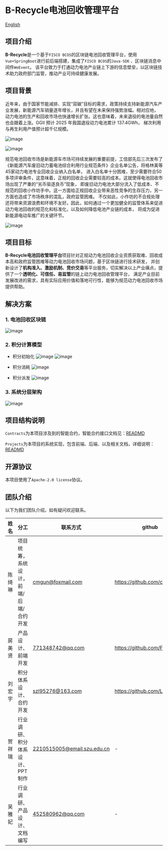 # B-Recycle电池回收管理平台
[English](README-en.md)

## 项目介绍
**B-Recycle**是一个基于`FISCO BCOS`的区块链电池回收管理平台，使用`Vue+SpringBoot`进行前后端搭建，集成了`FISCO BCOS`的`Java-SDK`
、区块链消息中间件`WeEvent`。
该平台致力于打通动力电池产业链上下游的信息壁垒，以区块链技术助力政府部门监管，推动产业可持续健康发展。


## 项目背景
近年来，由于国家节能减排、实现“双碳”目标的需求，政策持续支持新能源汽车产业发展，新能源汽车销量逐年增长，并且有望在未来保持强势涨幅。相对应地，
动力电池的生产和回收市场也快速增长扩张。这也意味着，未来退役的电池量自然也会跟着上涨。GGII 预计 2025 年我国退役动力电池累计 137.4GWh，
梯次利用与再生利用产值预计超千亿规模。

![image](https://github.com/cmgun/B-Recycle/blob/main/docs/output/background1.png?raw=true)

![image](https://github.com/cmgun/B-Recycle/blob/main/docs/output/background2.png?raw=true)

规范电池回收市场是新能源车市场可持续发展的重要前提，工信部先后三次发布了《新能源汽车废旧动力蓄电池综合利用行业规范条件》企业名单公告，将格林美等45家动力电池专业回收企业纳入白名单，
进入白名单十分困难，至少需要符合50多项评审条件，这意味着，正规的回收企业需要较高的成本。这就使得电池回收市场出现了严重的“劣币驱逐良币”现象，
即废旧动力电池大部分流入了低成本、不规范的回收小作坊手中。这一方面给正规回收企业带来恶性竞争的生存压力，另一方面也造成了市场秩序的混乱，政府监管困难。
不仅如此，小作坊的不合规处理还将带来资源浪费和环境不友好。因此，如何通过一个更加健全的监管体系来促进动力电池回收的规范化和标准化，以及如何降低电池产业链的成本，
将成为促进新能源电动车推广的关键环节。

![image](https://github.com/cmgun/B-Recycle/blob/main/docs/output/background3.jpg?raw=true)


## 项目目标
**B-Recycle电池回收管理平台**项目针对正规动力电池回收企业资质获取难、回收成本高和政府监管困难等动力电池回收市场问题，基于区块链进行技术研发，
并创新设计了**机构准入、激励机制、竞价交易**等平台服务，切实解决以上产业痛点，提供了一个**透明化、可信任、易监管**的链上动力电池回收管理平台，
满足产业目前发展改进的需求，具有实际应用价值和落地可行性，能够为规范动力电池回收市场提供帮助。

## 解决方案
### 1. 电池回收区块链
![image](https://github.com/cmgun/B-Recycle/blob/main/docs/output/solution1.jpg?raw=true)

### 2. 积分计算模型
- 积分初始化
  ![image](https://github.com/cmgun/B-Recycle/blob/main/docs/output/pointmodel1.png?raw=true)
  ![image](https://github.com/cmgun/B-Recycle/blob/main/docs/output/pointmodel2.png?raw=true)

- 积分消耗
  ![image](https://github.com/cmgun/B-Recycle/blob/main/docs/output/pointmodel3.png?raw=true)

- 积分派发
  ![image](https://github.com/cmgun/B-Recycle/blob/main/docs/output/pointmodel4.png?raw=true)

### 3. 系统分层架构
![image](https://github.com/cmgun/B-Recycle/blob/main/docs/output/solution2.jpg?raw=true)

## 项目结构说明
`Contracts`为本项目涉及到的智能合约，智能合约接口文档见：[READMD](Contracts/README.md)

`Projects`为本项目的系统实现，包含前端、后端、以及相关文档，详细说明：[READMD](Projects/README.md)

## 开源协议
本项目使用了`Apache-2.0 license`协议。

## 团队介绍
以下为我们团队介绍，如有疑问欢迎联系。

| 姓名   | 分工                   | 联系方式                        | github                          |
|------|----------------------|-----------------------------|---------------------------------|
| 陈绮琳  | 项目统筹，系统设计，前端/后端/合约开发 | cmgun@foxmail.com           | https://github.com/cmgun        |
| 房美贤  | 产品设计、前端开发            | 771348742@qq.com            | https://github.com/Finorita     |
| 刘宏宇  | 积分体系设计、合约开发          | szl95276@163.com            | https://github.com/Littleciciz1 |
| 贺祥瑞  | 行业调研、积分体系设计、PPT制作    | 2210515005@email.szu.edu.cn | -                               |
| 吴雅妃  | 行业调研、产品设计、文档编写       | 452580962@qq.com            | -                               |
